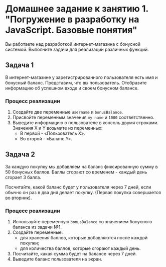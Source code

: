 # Домашнее задание к занятию 1. "Погружение в разработку на JavaScript. Базовые понятия"

Вы работаете над разработкой интернет-магазина с бонусной системой. Выполните задачи для реализации различных функций.

## Задача 1
В интернет-магазине у зарегистрированного пользователя есть имя и бонусный баланс. 
Представим, что вы пользователь. Отобразите информацию об успешном входе и своем бонусном балансе.

### Процесс реализации

1) Создайте две переменные `username` и `bonusBalance`.
1) Присвойте переменным значения `my name` и `1000` соответственно.
1) Выведите информацию о пользователе в консоль двумя строками. Значения X и Y возьмите из переменных:
    * В первой - «Пользователь Х».
    * Во второй - «Баланс Y».


## Задача 2

За каждую покупку мы добавляем на баланс фиксированную сумму в 50 бонусных баллов. 
Баллы сгорают со временем - каждый день сгорает 3 балла.

Посчитайте, какой баланс будет у пользователя через 7 дней, если обычно он раз в два дня делает покупку. (Первая покупка совершается во вторник).

### Процесс реализации

1. Используйте переменную `bonusBalance` со значением бонусного баланса из задачи №1.
2. Создайте переменные:
   * для хранения баллов, которые добавляются после каждой покупки;
   * для количества баллов, которые сгорают каждый день.
3. Посчитайте, какая сумма будет на балансе через 7 дней.
4. Выведите баланс пользователя на экран.